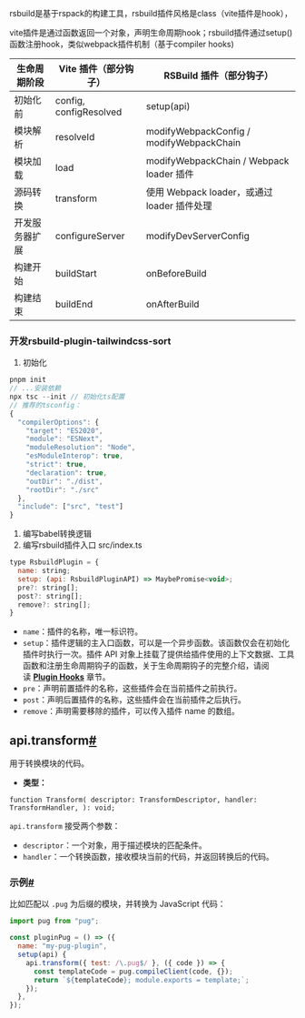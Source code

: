 rsbuild是基于rspack的构建工具，rsbuild插件风格是class（vite插件是hook），

vite插件是通过函数返回一个对象，声明生命周期hook；rsbuild插件通过setup()函数注册hook，类似webpack插件机制（基于compiler hooks)

| 生命周期阶段 | Vite 插件（部分钩子） | RSBuild 插件（部分钩子） |
| --- | --- | --- |
| 初始化前 | config, configResolved | setup(api) |
| 模块解析 | resolveId | modifyWebpackConfig / modifyWebpackChain |
| 模块加载 | load | modifyWebpackChain / Webpack loader 插件 |
| 源码转换 | transform | 使用 Webpack loader，或通过 loader 插件处理 |
| 开发服务器扩展 | configureServer | modifyDevServerConfig |
| 构建开始 | buildStart | onBeforeBuild |
| 构建结束 | buildEnd | onAfterBuild |

### 开发rsbuild-plugin-tailwindcss-sort

1. 初始化

```jsx
pnpm init
// ...安装依赖
npx tsc --init // 初始化ts配置
// 推荐的tsconfig：
{
  "compilerOptions": {
    "target": "ES2020",
    "module": "ESNext",
    "moduleResolution": "Node",
    "esModuleInterop": true,
    "strict": true,
    "declaration": true,
    "outDir": "./dist",
    "rootDir": "./src"
  },
  "include": ["src", "test"]
}
```

1. 编写babel转换逻辑
2. 编写rsbuild插件入口 src/index.ts

```jsx
type RsbuildPlugin = {
  name: string;
  setup: (api: RsbuildPluginAPI) => MaybePromise<void>;
  pre?: string[];
  post?: string[];
  remove?: string[];
}
```

- `name`：插件的名称，唯一标识符。
- `setup`：插件逻辑的主入口函数，可以是一个异步函数。该函数仅会在初始化插件时执行一次。插件 API 对象上挂载了提供给插件使用的上下文数据、工具函数和注册生命周期钩子的函数，关于生命周期钩子的完整介绍，请阅读 [**Plugin Hooks**](https://rsbuild.dev/zh/plugins/dev/hooks) 章节。
- `pre`：声明前置插件的名称，这些插件会在当前插件之前执行。
- `post`：声明后置插件的名称，这些插件会在当前插件之后执行。
- `remove`：声明需要移除的插件，可以传入插件 name 的数组。

## **api.transform[#](https://rsbuild.dev/zh/plugins/dev/core#apitransform)**

用于转换模块的代码。

- **类型：**

`function Transform(
  descriptor: TransformDescriptor,
  handler: TransformHandler,
): void;`

`api.transform` 接受两个参数：

- `descriptor`：一个对象，用于描述模块的匹配条件。
- `handler`：一个转换函数，接收模块当前的代码，并返回转换后的代码。

### **示例[#](https://rsbuild.dev/zh/plugins/dev/core#%E7%A4%BA%E4%BE%8B)**

比如匹配以 `.pug` 为后缀的模块，并转换为 JavaScript 代码：

```jsx
import pug from "pug";

const pluginPug = () => ({
  name: "my-pug-plugin",
  setup(api) {
    api.transform({ test: /\.pug$/ }, ({ code }) => {
      const templateCode = pug.compileClient(code, {});
      return `${templateCode}; module.exports = template;`;
    });
  },
});
```